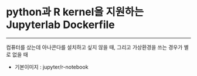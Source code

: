 # python과 R kernel을 지원하는 Jupyterlab Dockerfile

--- 

컴퓨터를 샀는데 아나콘다를 설치하고 싶지 않을 때, 그리고 가상환경을 쓰는 경우가 별로 없을 때

* 기본이미지 : jupyter/r-notebook

